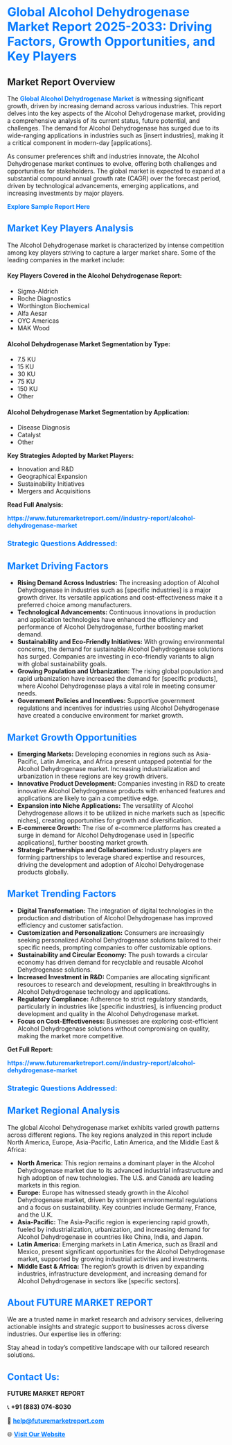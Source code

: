 <h1 style="color: #007BFF;">Global Alcohol Dehydrogenase Market Report 2025-2033: Driving Factors, Growth Opportunities, and Key Players</h1>

<section id="overview">
<h2>Market Report Overview</h2>
<p>The <a href="https://www.futuremarketreport.com//industry-report/alcohol-dehydrogenase-market" style="color: #007BFF; text-decoration: none;"><strong>Global Alcohol Dehydrogenase Market</strong></a> is witnessing significant growth, driven by increasing demand across various industries. This report delves into the key aspects of the Alcohol Dehydrogenase market, providing a comprehensive analysis of its current status, future potential, and challenges. The demand for Alcohol Dehydrogenase has surged due to its wide-ranging applications in industries such as [insert industries], making it a critical component in modern-day [applications].</p>
<p>As consumer preferences shift and industries innovate, the Alcohol Dehydrogenase market continues to evolve, offering both challenges and opportunities for stakeholders. The global market is expected to expand at a substantial compound annual growth rate (CAGR) over the forecast period, driven by technological advancements, emerging applications, and increasing investments by major players.</p>
</section>

<section id="overview">
<p><a href="https://www.futuremarketreport.com//request-sample/reportId=80261" style="color: #007BFF; text-decoration: none;"><strong>Explore Sample Report Here</strong></a></p>
</section>

<section id="key-players">
<h2 style="color: #007BFF;">Market Key Players Analysis</h2>
<p>The Alcohol Dehydrogenase market is characterized by intense competition among key players striving to capture a larger market share. Some of the leading companies in the market include:</p>
<h4>Key Players Covered in the Alcohol Dehydrogenase Report:</h4>
<ul><li>Sigma-Aldrich</li><li>Roche Diagnostics</li><li>Worthington Biochemical</li><li>Alfa Aesar</li><li>OYC Americas</li><li>MAK Wood</li></ul>
<h4>Alcohol Dehydrogenase Market Segmentation by Type:</h4>
<ul><li>7.5 KU</li><li>15 KU</li><li>30 KU</li><li>75 KU</li><li>150 KU</li><li>Other</li></ul>

<h4>Alcohol Dehydrogenase Market Segmentation by Application:</h4>
<ul><li>Disease Diagnosis</li><li>Catalyst</li><li>Other</li></ul>
<p><strong>Key Strategies Adopted by Market Players:</strong></p>
<ul>
<li>Innovation and R&D</li>
<li>Geographical Expansion</li>
<li>Sustainability Initiatives</li>
<li>Mergers and Acquisitions</li>
</ul>
</section>

<section>
<p><strong>Read Full Analysis: </strong></p><a href="https://www.futuremarketreport.com//industry-report/alcohol-dehydrogenase-market" style="color: #007BFF; text-decoration: none;"><strong>https://www.futuremarketreport.com//industry-report/alcohol-dehydrogenase-market</strong></a>
<h3 style="color: #007BFF;">Strategic Questions Addressed:</h3>
</section>

<section id="driving-factors">
<h2 style="color: #007BFF;">Market Driving Factors</h2>
<ul>
<li><strong>Rising Demand Across Industries:</strong> The increasing adoption of Alcohol Dehydrogenase in industries such as [specific industries] is a major growth driver. Its versatile applications and cost-effectiveness make it a preferred choice among manufacturers.</li>
<li><strong>Technological Advancements:</strong> Continuous innovations in production and application technologies have enhanced the efficiency and performance of Alcohol Dehydrogenase, further boosting market demand.</li>
<li><strong>Sustainability and Eco-Friendly Initiatives:</strong> With growing environmental concerns, the demand for sustainable Alcohol Dehydrogenase solutions has surged. Companies are investing in eco-friendly variants to align with global sustainability goals.</li>
<li><strong>Growing Population and Urbanization:</strong> The rising global population and rapid urbanization have increased the demand for [specific products], where Alcohol Dehydrogenase plays a vital role in meeting consumer needs.</li>
<li><strong>Government Policies and Incentives:</strong> Supportive government regulations and incentives for industries using Alcohol Dehydrogenase have created a conducive environment for market growth.</li>
</ul>
</section>

<section id="growth-opportunities">
<h2 style="color: #007BFF;">Market Growth Opportunities</h2>
<ul>
<li><strong>Emerging Markets:</strong> Developing economies in regions such as Asia-Pacific, Latin America, and Africa present untapped potential for the Alcohol Dehydrogenase market. Increasing industrialization and urbanization in these regions are key growth drivers.</li>
<li><strong>Innovative Product Development:</strong> Companies investing in R&D to create innovative Alcohol Dehydrogenase products with enhanced features and applications are likely to gain a competitive edge.</li>
<li><strong>Expansion into Niche Applications:</strong> The versatility of Alcohol Dehydrogenase allows it to be utilized in niche markets such as [specific niches], creating opportunities for growth and diversification.</li>
<li><strong>E-commerce Growth:</strong> The rise of e-commerce platforms has created a surge in demand for Alcohol Dehydrogenase used in [specific applications], further boosting market growth.</li>
<li><strong>Strategic Partnerships and Collaborations:</strong> Industry players are forming partnerships to leverage shared expertise and resources, driving the development and adoption of Alcohol Dehydrogenase products globally.</li>
</ul>
</section>

<section id="trending-factors">
<h2 style="color: #007BFF;">Market Trending Factors</h2>
<ul>
<li><strong>Digital Transformation:</strong> The integration of digital technologies in the production and distribution of Alcohol Dehydrogenase has improved efficiency and customer satisfaction.</li>
<li><strong>Customization and Personalization:</strong> Consumers are increasingly seeking personalized Alcohol Dehydrogenase solutions tailored to their specific needs, prompting companies to offer customizable options.</li>
<li><strong>Sustainability and Circular Economy:</strong> The push towards a circular economy has driven demand for recyclable and reusable Alcohol Dehydrogenase solutions.</li>
<li><strong>Increased Investment in R&D:</strong> Companies are allocating significant resources to research and development, resulting in breakthroughs in Alcohol Dehydrogenase technology and applications.</li>
<li><strong>Regulatory Compliance:</strong> Adherence to strict regulatory standards, particularly in industries like [specific industries], is influencing product development and quality in the Alcohol Dehydrogenase market.</li>
<li><strong>Focus on Cost-Effectiveness:</strong> Businesses are exploring cost-efficient Alcohol Dehydrogenase solutions without compromising on quality, making the market more competitive.</li>
</ul>
</section>

<section>
<p><strong>Get Full Report: </strong></p><a href="https://www.futuremarketreport.com//industry-report/alcohol-dehydrogenase-market" style="color: #007BFF; text-decoration: none;"><strong>https://www.futuremarketreport.com//industry-report/alcohol-dehydrogenase-market</strong></a>
<h3 style="color: #007BFF;">Strategic Questions Addressed:</h3>
</section>


<section id="regional-analysis">
<h2 style="color: #007BFF;">Market Regional Analysis</h2>
<p>The global Alcohol Dehydrogenase market exhibits varied growth patterns across different regions. The key regions analyzed in this report include North America, Europe, Asia-Pacific, Latin America, and the Middle East & Africa:</p>
<ul>
<li><strong>North America:</strong> This region remains a dominant player in the Alcohol Dehydrogenase market due to its advanced industrial infrastructure and high adoption of new technologies. The U.S. and Canada are leading markets in this region.</li>
<li><strong>Europe:</strong> Europe has witnessed steady growth in the Alcohol Dehydrogenase market, driven by stringent environmental regulations and a focus on sustainability. Key countries include Germany, France, and the U.K.</li>
<li><strong>Asia-Pacific:</strong> The Asia-Pacific region is experiencing rapid growth, fueled by industrialization, urbanization, and increasing demand for Alcohol Dehydrogenase in countries like China, India, and Japan.</li>
<li><strong>Latin America:</strong> Emerging markets in Latin America, such as Brazil and Mexico, present significant opportunities for the Alcohol Dehydrogenase market, supported by growing industrial activities and investments.</li>
<li><strong>Middle East & Africa:</strong> The region’s growth is driven by expanding industries, infrastructure development, and increasing demand for Alcohol Dehydrogenase in sectors like [specific sectors].</li>
</ul>
</section>

<footer>
<h2 style="color: #007BFF;">About FUTURE MARKET REPORT</h2>
<p>We are a trusted name in market research and advisory services, delivering actionable insights and strategic support to businesses across diverse industries. Our expertise lies in offering:</p>

<p>Stay ahead in today’s competitive landscape with our tailored research solutions.</p>

<h2 style="color: #007BFF;">Contact Us:</h2>
<p><strong>FUTURE MARKET REPORT</strong></p>
<p>📞 <strong>+91 (883) 074-8030</strong></p>
<p>📧 <strong><a href="mailto:help@futuremarketreport.com" style="color: #007BFF;">help@futuremarketreport.com</a></strong></p>
<p>🌐 <strong><a href="https://www.futuremarketreport.com/" style="color: #007BFF;">Visit Our Website</a></strong></p>
</footer>